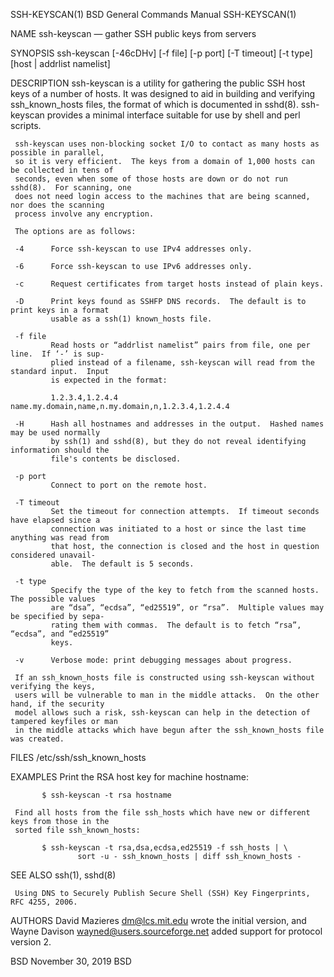 SSH-KEYSCAN(1)                     BSD General Commands Manual                    SSH-KEYSCAN(1)

NAME
     ssh-keyscan — gather SSH public keys from servers

SYNOPSIS
     ssh-keyscan [-46cDHv] [-f file] [-p port] [-T timeout] [-t type] [host | addrlist namelist]

DESCRIPTION
     ssh-keyscan is a utility for gathering the public SSH host keys of a number of hosts.  It
     was designed to aid in building and verifying ssh_known_hosts files, the format of which is
     documented in sshd(8).  ssh-keyscan provides a minimal interface suitable for use by shell
     and perl scripts.

     ssh-keyscan uses non-blocking socket I/O to contact as many hosts as possible in parallel,
     so it is very efficient.  The keys from a domain of 1,000 hosts can be collected in tens of
     seconds, even when some of those hosts are down or do not run sshd(8).  For scanning, one
     does not need login access to the machines that are being scanned, nor does the scanning
     process involve any encryption.

     The options are as follows:

     -4      Force ssh-keyscan to use IPv4 addresses only.

     -6      Force ssh-keyscan to use IPv6 addresses only.

     -c      Request certificates from target hosts instead of plain keys.

     -D      Print keys found as SSHFP DNS records.  The default is to print keys in a format
             usable as a ssh(1) known_hosts file.

     -f file
             Read hosts or “addrlist namelist” pairs from file, one per line.  If ‘-’ is sup‐
             plied instead of a filename, ssh-keyscan will read from the standard input.  Input
             is expected in the format:

             1.2.3.4,1.2.4.4 name.my.domain,name,n.my.domain,n,1.2.3.4,1.2.4.4

     -H      Hash all hostnames and addresses in the output.  Hashed names may be used normally
             by ssh(1) and sshd(8), but they do not reveal identifying information should the
             file's contents be disclosed.

     -p port
             Connect to port on the remote host.

     -T timeout
             Set the timeout for connection attempts.  If timeout seconds have elapsed since a
             connection was initiated to a host or since the last time anything was read from
             that host, the connection is closed and the host in question considered unavail‐
             able.  The default is 5 seconds.

     -t type
             Specify the type of the key to fetch from the scanned hosts.  The possible values
             are “dsa”, “ecdsa”, “ed25519”, or “rsa”.  Multiple values may be specified by sepa‐
             rating them with commas.  The default is to fetch “rsa”, “ecdsa”, and “ed25519”
             keys.

     -v      Verbose mode: print debugging messages about progress.

     If an ssh_known_hosts file is constructed using ssh-keyscan without verifying the keys,
     users will be vulnerable to man in the middle attacks.  On the other hand, if the security
     model allows such a risk, ssh-keyscan can help in the detection of tampered keyfiles or man
     in the middle attacks which have begun after the ssh_known_hosts file was created.

FILES
     /etc/ssh/ssh_known_hosts

EXAMPLES
     Print the RSA host key for machine hostname:

           $ ssh-keyscan -t rsa hostname

     Find all hosts from the file ssh_hosts which have new or different keys from those in the
     sorted file ssh_known_hosts:

           $ ssh-keyscan -t rsa,dsa,ecdsa,ed25519 -f ssh_hosts | \
                   sort -u - ssh_known_hosts | diff ssh_known_hosts -

SEE ALSO
     ssh(1), sshd(8)

     Using DNS to Securely Publish Secure Shell (SSH) Key Fingerprints, RFC 4255, 2006.

AUTHORS
     David Mazieres <dm@lcs.mit.edu> wrote the initial version, and Wayne Davison
     <wayned@users.sourceforge.net> added support for protocol version 2.

BSD                                     November 30, 2019                                    BSD

